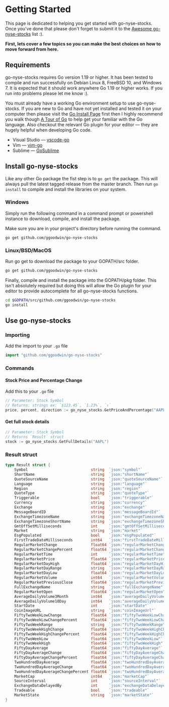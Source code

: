# Getting Started

This page is dedicated to helping you get started with go-nyse-stocks.
Once you've done that please don't forget to submit it to the
[Awesome go-nyse-stocks] list :).

**First, lets cover a few topics so you can make the best choices on how to
move forward from here.**

## Requirements

go-nyse-stocks requires Go version 1.19 or higher.  It has been tested to compile and
run successfully on Debian Linux 8, FreeBSD 10, and Windows 7.  It is expected
that it should work anywhere Go 1.19 or higher works. If you run into problems
please let me know :).

You must already have a working Go environment setup to use go-nyse-stocks.  If you
are new to Go and have not yet installed and tested it on your computer then
please visit the [Go Install Page] first then I highly
recommend you walk though [A Tour of Go] to
help get your familiar with the Go language.  Also checkout the relevant Go plugin
for your editor &mdash; they are hugely helpful when developing Go code.

* Visual Studio &mdash; [vscode-go]
* Vim &mdash; [vim-go]
* Sublime &mdash; [GoSublime]

## Install go-nyse-stocks

Like any other Go package the fist step is to `go get` the package.  This will
always pull the latest tagged release from the master branch. Then run
`go install` to compile and install the libraries on your system.

### Windows

Simply run the following command in a command prompt or powershell instance to download, compile, and install the package.

Make sure you are in your project's directory before running the command.

```plain
go get github.com/ggoodwin/go-nyse-stocks
```

### Linux/BSD/MacOS

Run go get to download the package to your GOPATH/src folder.

```sh
go get github.com/ggoodwin/go-nyse-stocks
```

Finally, compile and install the package into the GOPATH/pkg folder. This isn't
absolutely required but doing this will allow the Go plugin for your editor to
provide autocomplete for all go-nyse-stocks functions.

```sh
cd $GOPATH/src/github.com/ggoodwin/go-nyse-stocks
go install
```

## Use go-nyse-stocks

### Importing

Add the import to your `.go` file

```go
import "github.com/ggoodwin/go-nyse-stocks"
```

### Commands

#### Stock Price and Percentage Change

Add this to your `.go` file

```go
// Parameter: Stock Symbol
// Returns: strings ex: `$123.45`, `1.23%`, `↑`
price, percent, direction := go_nyse_stocks.GetPriceAndPercentage("AAPL")
```

#### Get full stock details

```go
// Parameter: Stock Symbol
// Returns `Result` struct
stock := go_nyse_stocks.GetFullDetails("AAPL")
```

### Result struct

```go
type Result struct {
	Symbol                            string  `json:"symbol"`
	ShortName                         string  `json:"shortName"`
	QuoteSourceName                   string  `json:"quoteSourceName"`
	Language                          string  `json:"language"`
	Region                            string  `json:"region"`
	QuoteType                         string  `json:"quoteType"`
	Triggerable                       bool    `json:"triggerable"`
	Currency                          string  `json:"currency"`
	Exchange                          string  `json:"exchange"`
	MessageBoardID                    string  `json:"messageBoardId"`
	ExchangeTimezoneName              string  `json:"exchangeTimezoneName"`
	ExchangeTimezoneShortName         string  `json:"exchangeTimezoneShortName"`
	GmtOffSetMilliseconds             int     `json:"gmtOffSetMilliseconds"`
	Market                            string  `json:"market"`
	EsgPopulated                      bool    `json:"esgPopulated"`
	FirstTradeDateMilliseconds        int64   `json:"firstTradeDateMilliseconds"`
	RegularMarketChange               float64 `json:"regularMarketChange"`
	RegularMarketChangePercent        float64 `json:"regularMarketChangePercent"`
	RegularMarketTime                 int     `json:"regularMarketTime"`
	RegularMarketPrice                float64 `json:"regularMarketPrice"`
	RegularMarketDayHigh              float64 `json:"regularMarketDayHigh"`
	RegularMarketDayRange             string  `json:"regularMarketDayRange"`
	RegularMarketDayLow               float64 `json:"regularMarketDayLow"`
	RegularMarketVolume               int64   `json:"regularMarketVolume"`
	RegularMarketPreviousClose        float64 `json:"regularMarketPreviousClose"`
	FullExchangeName                  string  `json:"fullExchangeName"`
	RegularMarketOpen                 float64 `json:"regularMarketOpen"`
	AverageDailyVolume3Month          int64   `json:"averageDailyVolume3Month"`
	AverageDailyVolume10Day           int64   `json:"averageDailyVolume10Day"`
	StartDate                         int     `json:"startDate"`
	CoinImageURL                      string  `json:"coinImageUrl"`
	FiftyTwoWeekLowChange             float64 `json:"fiftyTwoWeekLowChange"`
	FiftyTwoWeekLowChangePercent      float64 `json:"fiftyTwoWeekLowChangePercent"`
	FiftyTwoWeekRange                 string  `json:"fiftyTwoWeekRange"`
	FiftyTwoWeekHighChange            float64 `json:"fiftyTwoWeekHighChange"`
	FiftyTwoWeekHighChangePercent     float64 `json:"fiftyTwoWeekHighChangePercent"`
	FiftyTwoWeekLow                   float64 `json:"fiftyTwoWeekLow"`
	FiftyTwoWeekHigh                  float64 `json:"fiftyTwoWeekHigh"`
	FiftyDayAverage                   float64 `json:"fiftyDayAverage"`
	FiftyDayAverageChange             float64 `json:"fiftyDayAverageChange"`
	FiftyDayAverageChangePercent      float64 `json:"fiftyDayAverageChangePercent"`
	TwoHundredDayAverage              float64 `json:"twoHundredDayAverage"`
	TwoHundredDayAverageChange        float64 `json:"twoHundredDayAverageChange"`
	TwoHundredDayAverageChangePercent float64 `json:"twoHundredDayAverageChangePercent"`
	MarketCap                         int64   `json:"marketCap"`
	SourceInterval                    int     `json:"sourceInterval"`
	ExchangeDataDelayedBy             int     `json:"exchangeDataDelayedBy"`
	Tradeable                         bool    `json:"tradeable"`
	MarketState                       string  `json:"marketState"`
}
```

<!-- Links -->
[Awesome go-nyse-stocks]: https://github.com/ggoodwin/go-nyse-stocks/wiki/Awesome-go-nyse-stocks
[Go Install Page]: https://golang.org/doc/install
[A Tour of Go]: https://tour.golang.org/welcome/1
[vim-go]: https://github.com/fatih/vim-go
[GoSublime]: https://github.com/DisposaBoy/GoSublime
[vscode-go]: https://github.com/golang/vscode-go
